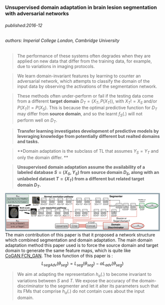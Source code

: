 ### Unsupervised domain adaptation in brain lesion segmentation with adversarial networks
###### published:2016-12
###### authors: Imperial College London, Cambridge University
> The performance of these systems often degrades when they are applied on new data that differ from the training data, for example, due to variations in imaging protocols.

> We learn domain-invariant features by learning to counter an adversarial network, which attempts to classify the domain of the input data by observing the activations of the segmentation network.

> These methods often under-perform or fail if the testing data come from a different **target domain** $D_T=(X_T,P(X_T))$, with $X_T!=X_S$ and/or $P(X_T)!=P(X_S)$. This is because the optimal predictive function for $D_T$ may differ from **source domain**, and so the learnt $f_S(.)$ will not perform well on $D_T$.

> **Transfer learning investigates development of predictive models by leveraging knowledge from potentially different but realted domains and tasks.**

> **Domain adaptation is the subclass of TL that assumes $Y_S=Y_T$ and only the domain differ. **

> **Unsupervised domain adaptation assume the availability of a labeled database $S=(X_S, Y_S)$ from source domain $D_S$, along with an unlabeled dataset $T=(X_T)$ from a different but related target domain $D_T$.**

![uda_brain](../figures/uda_brain.png)
The main contribution of this paper is that it proposed a network structure which combined segmentation and domain adaptation.
The main domain adaptation method this paper used is to force the source domain and target domain to generate the same feature maps, which is quite like [CoGAN](Coupled_Generative_Adversarial_Networks.md),[FCN_GAN](FCNs_in_the_Wild_Pixel-level_Adversarial_and_Constraint-based_Adaptation.md).
The loss function of this paper is :
$$
L_{segAdv}(\theta_{seg}) = L_{seg}(\theta_{seg})-\alpha L_{adv}(\theta_{seg})
$$
> We aim at adapting the representation $h_a(.)$ to become invariant to variations between $S$ and $T$. We expose the accuracy of the domain-discriminator to the segmenter and let it alter its parameters such that its FMs that comprise $h_a(.)$ do not contain cues about the input domain.
